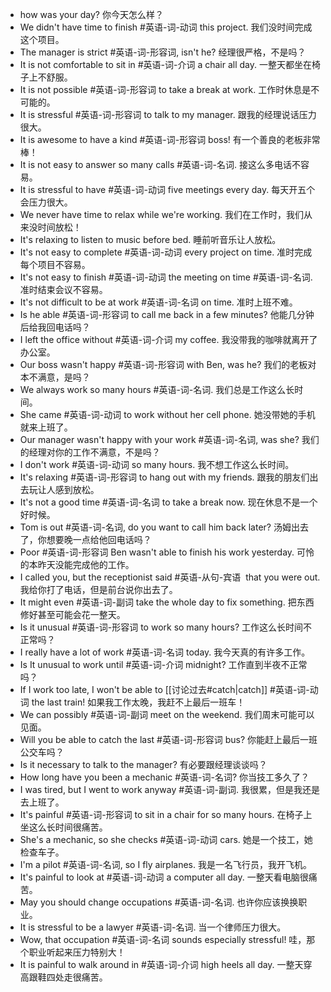 - how was your day? 你今天怎么样？
- We didn't have time to finish #英语-词-动词 this project. 我们没时间完成这个项目。
- The manager is strict #英语-词-形容词, isn't he? 经理很严格，不是吗？
- It is not comfortable to sit in #英语-词-介词 a chair all day. 一整天都坐在椅子上不舒服。
- It is not possible #英语-词-形容词 to take a break at work. 工作时休息是不可能的。
- It is stressful #英语-词-形容词 to talk to my manager. 跟我的经理说话压力很大。
- It is awesome to have a kind #英语-词-形容词 boss! 有一个善良的老板非常棒！
- It is not easy to answer so many calls #英语-词-名词. 接这么多电话不容易。
- It is stressful to have #英语-词-动词 five meetings every day. 每天开五个会压力很大。
- We never have time to relax while we're working. 我们在工作时，我们从来没时间放松！
- It's relaxing to listen to music before bed. 睡前听音乐让人放松。
- It's not easy to complete #英语-词-动词 every project on time. 准时完成每个项目不容易。
- It's not easy to finish #英语-词-动词 the meeting on time #英语-词-名词.  准时结束会议不容易。
- It's not difficult to be at work #英语-词-名词 on time. 准时上班不难。
- Is he able #英语-词-形容词 to call me back in a few minutes? 他能几分钟后给我回电话吗？
- I left the office without #英语-词-介词 my coffee.  我没带我的咖啡就离开了办公室。
- Our boss wasn't happy #英语-词-形容词 with Ben, was he? 我们的老板对本不满意，是吗？
- We always work so many hours #英语-词-名词. 我们总是工作这么长时间。
- She came #英语-词-动词 to work without her cell phone. 她没带她的手机就来上班了。
- Our manager wasn't happy with your work #英语-词-名词, was she? 我们的经理对你的工作不满意，不是吗？
- I don't work #英语-词-动词 so many hours. 我不想工作这么长时间。
- It's relaxing #英语-词-形容词 to hang out with my friends. 跟我的朋友们出去玩让人感到放松。
- It's not a good time #英语-词-名词 to take a break now. 现在休息不是一个好时候。
- Tom is out #英语-词-名词, do you want to call him back later? 汤姆出去了，你想要晚一点给他回电话吗？
- Poor #英语-词-形容词 Ben wasn't able to finish his work yesterday. 可怜的本昨天没能完成他的工作。
- I called you, but the receptionist said #英语-从句-宾语  that you were out. 我给你打了电话，但是前台说你出去了。
- It might even #英语-词-副词 take the whole day to fix something. 把东西修好甚至可能会花一整天。
- Is it unusual #英语-词-形容词 to work so many hours? 工作这么长时间不正常吗？
- I really have a lot of work #英语-词-名词 today.  我今天真的有许多工作。
- Is It unusual to work until #英语-词-介词 midnight?  工作直到半夜不正常吗？
- If I work too late, I won't be able to [[讨论过去#catch|catch]] #英语-词-动词 the last train! 如果我工作太晚，我赶不上最后一班车！
- We can possibly #英语-词-副词 meet on the weekend. 我们周末可能可以见面。
- Will you be able to catch the last #英语-词-形容词 bus? 你能赶上最后一班公交车吗？
- Is it necessary to talk to the manager?  有必要跟经理谈谈吗？
- How long have you been a mechanic #英语-词-名词? 你当技工多久了？
- I was tired, but I went to work anyway #英语-词-副词.  我很累，但是我还是去上班了。
- It's painful #英语-词-形容词 to sit in a chair for so many hours. 在椅子上坐这么长时间很痛苦。
- She's a mechanic, so she checks #英语-词-动词 cars. 她是一个技工，她检查车子。
- I'm a pilot #英语-词-名词, so I fly airplanes. 我是一名飞行员，我开飞机。
- It's painful to look at #英语-词-动词 a computer all day. 一整天看电脑很痛苦。
- May you should change occupations #英语-词-名词. 也许你应该换换职业。
- It is stressful to be a lawyer #英语-词-名词. 当一个律师压力很大。
- Wow, that occupation #英语-词-名词 sounds especially stressful! 哇，那个职业听起来压力特别大！
- It is painful to walk around in #英语-词-介词 high heels all day. 一整天穿高跟鞋四处走很痛苦。